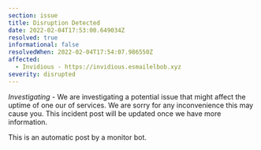 ```yaml
---
section: issue
title: Disruption Detected
date: 2022-02-04T17:53:00.649034Z
resolved: true
informational: false
resolvedWhen: 2022-02-04T17:54:07.986550Z
affected:
  - Invidious - https://invidious.esmailelbob.xyz
severity: disrupted
---
```

*Investigating* - We are investigating a potential issue that might affect the uptime of one our of services. We are sorry for any inconvenience this may cause you. This incident post will be updated once we have more information.

This is an automatic post by a monitor bot.
        